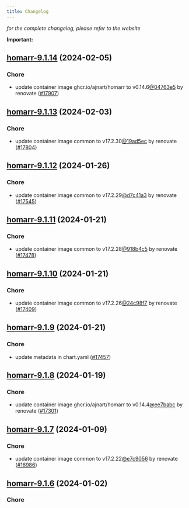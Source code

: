 ```yaml
---
title: Changelog
---
```



*for the complete changelog, please refer to the website*

**Important:**













## [homarr-9.1.14](https://github.com/truecharts/charts/compare/homarr-9.1.13...homarr-9.1.14) (2024-02-05)

### Chore



- update container image ghcr.io/ajnart/homarr to v0.14.6[@04763e5](https://github.com/04763e5) by renovate ([#17907](https://github.com/truecharts/charts/issues/17907))


## [homarr-9.1.13](https://github.com/truecharts/charts/compare/homarr-9.1.12...homarr-9.1.13) (2024-02-03)

### Chore



- update container image common to v17.2.30[@19ad5ec](https://github.com/19ad5ec) by renovate ([#17804](https://github.com/truecharts/charts/issues/17804))


## [homarr-9.1.12](https://github.com/truecharts/charts/compare/homarr-9.1.11...homarr-9.1.12) (2024-01-26)

### Chore



- update container image common to v17.2.29[@d7c41a3](https://github.com/d7c41a3) by renovate ([#17545](https://github.com/truecharts/charts/issues/17545))


## [homarr-9.1.11](https://github.com/truecharts/charts/compare/homarr-9.1.10...homarr-9.1.11) (2024-01-21)

### Chore



- update container image common to v17.2.28[@918b4c5](https://github.com/918b4c5) by renovate ([#17478](https://github.com/truecharts/charts/issues/17478))


## [homarr-9.1.10](https://github.com/truecharts/charts/compare/homarr-9.1.9...homarr-9.1.10) (2024-01-21)

### Chore



- update container image common to v17.2.26[@24c98f7](https://github.com/24c98f7) by renovate ([#17409](https://github.com/truecharts/charts/issues/17409))


## [homarr-9.1.9](https://github.com/truecharts/charts/compare/homarr-9.1.8...homarr-9.1.9) (2024-01-21)

### Chore



- update metadata in chart.yaml ([#17457](https://github.com/truecharts/charts/issues/17457))


## [homarr-9.1.8](https://github.com/truecharts/charts/compare/homarr-9.1.7...homarr-9.1.8) (2024-01-19)

### Chore



- update container image ghcr.io/ajnart/homarr to v0.14.4[@ee7babc](https://github.com/ee7babc) by renovate ([#17301](https://github.com/truecharts/charts/issues/17301))




## [homarr-9.1.7](https://github.com/truecharts/charts/compare/homarr-9.1.6...homarr-9.1.7) (2024-01-09)

### Chore



- update container image common to v17.2.22[@e7c9056](https://github.com/e7c9056) by renovate ([#16986](https://github.com/truecharts/charts/issues/16986))


## [homarr-9.1.6](https://github.com/truecharts/charts/compare/homarr-9.1.5...homarr-9.1.6) (2024-01-02)

### Chore

